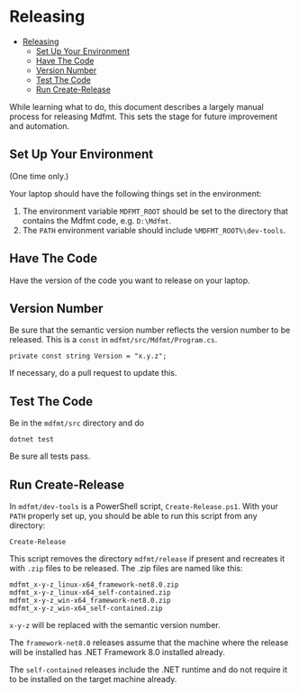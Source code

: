 # Releasing

<!--BEGIN_TOC-->
- [Releasing](#releasing)
  - [Set Up Your Environment](#set-up-your-environment)
  - [Have The Code](#have-the-code)
  - [Version Number](#version-number)
  - [Test The Code](#test-the-code)
  - [Run Create-Release](#run-create-release)
<!--END_TOC-->

While learning what to do, this document describes a largely manual process for releasing Mdfmt.  This sets the stage for future improvement and automation.

## Set Up Your Environment

(One time only.)

Your laptop should have the following things set in the environment:

1. The environment variable `MDFMT_ROOT` should be set to the directory that contains the Mdfmt code, e.g. `D:\Mdfmt`.
2. The `PATH` environment variable should include `%MDFMT_ROOT%\dev-tools`.

## Have The Code

Have the version of the code you want to release on your laptop.

## Version Number

Be sure that the semantic version number reflects the version number to be released.  This is a `const` in `mdfmt/src/Mdfmt/Program.cs`.

```CSharp
private const string Version = "x.y.z";
```

If necessary, do a pull request to update this.

## Test The Code

Be in the `mdfmt/src` directory and do 

```console
dotnet test
```

Be sure all tests pass.

## Run Create-Release

In `mdfmt/dev-tools` is a PowerShell script, `Create-Release.ps1`.  With your `PATH` properly set up, you should be able to run this script from any directory:

```console
Create-Release
```

This script removes the directory `mdfmt/release` if present and recreates it with `.zip` files to be released.  The .zip files are named like this:

```console
mdfmt_x-y-z_linux-x64_framework-net8.0.zip
mdfmt_x-y-z_linux-x64_self-contained.zip
mdfmt_x-y-z_win-x64_framework-net8.0.zip
mdfmt_x-y-z_win-x64_self-contained.zip
```

`x-y-z` will be replaced with the semantic version number.

The `framework-net8.0` releases assume that the machine where the release will be installed has .NET Framework 8.0 installed already.

The `self-contained` releases include the .NET runtime and do not require it to be installed on the target machine already.
